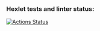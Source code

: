 ### Hexlet tests and linter status:
[![Actions Status](https://github.com/Sentenzos/java-project-78/actions/workflows/hexlet-check.yml/badge.svg)](https://github.com/Sentenzos/java-project-78/actions)